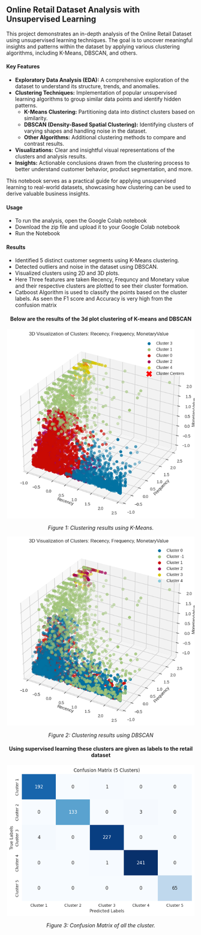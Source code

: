 ## **Online Retail Dataset Analysis with Unsupervised Learning**

This project demonstrates an in-depth analysis of the Online Retail Dataset using unsupervised learning techniques. The goal is to uncover meaningful insights and patterns within the dataset by applying various clustering algorithms, including K-Means, DBSCAN, and others.

#### **Key Features**
- **Exploratory Data Analysis (EDA):** A comprehensive exploration of the dataset to understand its structure, trends, and anomalies.
- **Clustering Techniques:** Implementation of popular unsupervised learning algorithms to group similar data points and identify hidden patterns.
  - **K-Means Clustering:** Partitioning data into distinct clusters based on similarity.
  - **DBSCAN (Density-Based Spatial Clustering):** Identifying clusters of varying shapes and handling noise in the dataset.
  - **Other Algorithms:** Additional clustering methods to compare and contrast results.
- **Visualizations:** Clear and insightful visual representations of the clusters and analysis results.
- **Insights:** Actionable conclusions drawn from the clustering process to better understand customer behavior, product segmentation, and more.

This notebook serves as a practical guide for applying unsupervised learning to real-world datasets, showcasing how clustering can be used to derive valuable business insights.
#### **Usage**
- To run the analysis, open the Google Colab notebook
- Download the zip file and upload it to your Google Colab notebook
- Run the Notebook

#### **Results**
- Identified 5 distinct customer segments using K-Means clustering.
- Detected outliers and noise in the dataset using DBSCAN.
- Visualized clusters using 2D and 3D plots.
- Here Three features are taken Recency, Frequncy and Monetary value and their respective clusters are plotted to see their cluster formation.
- Catboost Algorithm is used to classify the points based on the cluster labels. As seen the F1 score and Accuracy is very high from the confusion matrix

#### <div align="center"> **Below are the results of the 3d plot clustering of K-means and DBSCAN** </div>

<div align="center">
    <img src="./images/download (4).png" alt="Clustering Results" width="500">
    <p><em>Figure 1: Clustering results using K-Means.</em></p>
</div>


<div align="center">
    <img src="./images/download (5).png" alt="Clustering Results" width="500">
    <p><em>Figure 2: Clustering results using DBSCAN</em></p>
</div>

#### <div align="center"> **Using supervised learning these clusters are given as labels to the retail dataset** </div>

<div align="center">
    <img src="./images/download (6).png" alt="Confusion Matrix" width="500">
    <p><em>Figure 3: Confusion Matrix of all the cluster.</em></p>
</div>

